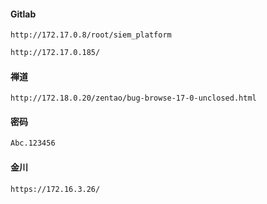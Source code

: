 

#### Gitlab

```url
http://172.17.0.8/root/siem_platform
```



```bash
http://172.17.0.185/
```





#### 禅道

```url
http://172.18.0.20/zentao/bug-browse-17-0-unclosed.html
```



#### 密码

```bash
Abc.123456
```



#### 金川

```bash
https://172.16.3.26/
```

